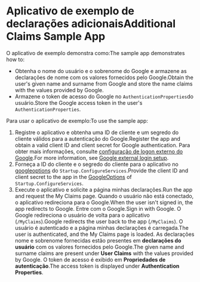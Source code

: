 # <a name="additional-claims-sample-app"></a><span data-ttu-id="a8776-101">Aplicativo de exemplo de declarações adicionais</span><span class="sxs-lookup"><span data-stu-id="a8776-101">Additional Claims Sample App</span></span>

<span data-ttu-id="a8776-102">O aplicativo de exemplo demonstra como:</span><span class="sxs-lookup"><span data-stu-id="a8776-102">The sample app demonstrates how to:</span></span>

* <span data-ttu-id="a8776-103">Obtenha o nome do usuário e o sobrenome do Google e armazene as declarações de nome com os valores fornecidos pelo Google.</span><span class="sxs-lookup"><span data-stu-id="a8776-103">Obtain the user's given name and surname from Google and store the name claims with the values provided by Google.</span></span>
* <span data-ttu-id="a8776-104">Armazene o token de acesso do Google no `AuthenticationProperties`do usuário.</span><span class="sxs-lookup"><span data-stu-id="a8776-104">Store the Google access token in the user's `AuthenticationProperties`.</span></span>

<span data-ttu-id="a8776-105">Para usar o aplicativo de exemplo:</span><span class="sxs-lookup"><span data-stu-id="a8776-105">To use the sample app:</span></span>

1. <span data-ttu-id="a8776-106">Registre o aplicativo e obtenha uma ID de cliente e um segredo do cliente válidos para a autenticação do Google.</span><span class="sxs-lookup"><span data-stu-id="a8776-106">Register the app and obtain a valid client ID and client secret for Google authentication.</span></span> <span data-ttu-id="a8776-107">Para obter mais informações, consulte [configuração de logon externo do Google](https://docs.microsoft.com/aspnet/core/security/authentication/social/google-logins).</span><span class="sxs-lookup"><span data-stu-id="a8776-107">For more information, see [Google external login setup](https://docs.microsoft.com/aspnet/core/security/authentication/social/google-logins).</span></span>
1. <span data-ttu-id="a8776-108">Forneça a ID do cliente e o segredo do cliente para o aplicativo no [googleoptions](https://docs.microsoft.com/dotnet/api/microsoft.aspnetcore.authentication.google.googleoptions) do `Startup.ConfigureServices`.</span><span class="sxs-lookup"><span data-stu-id="a8776-108">Provide the client ID and client secret to the app in the [GoogleOptions](https://docs.microsoft.com/dotnet/api/microsoft.aspnetcore.authentication.google.googleoptions) of `Startup.ConfigureServices`.</span></span>
1. <span data-ttu-id="a8776-109">Execute o aplicativo e solicite a página minhas declarações.</span><span class="sxs-lookup"><span data-stu-id="a8776-109">Run the app and request the My Claims page.</span></span> <span data-ttu-id="a8776-110">Quando o usuário não está conectado, o aplicativo redireciona para o Google.</span><span class="sxs-lookup"><span data-stu-id="a8776-110">When the user isn't signed in, the app redirects to Google.</span></span> <span data-ttu-id="a8776-111">Entre com o Google.</span><span class="sxs-lookup"><span data-stu-id="a8776-111">Sign in with Google.</span></span> <span data-ttu-id="a8776-112">O Google redireciona o usuário de volta para o aplicativo (`/MyClaims`).</span><span class="sxs-lookup"><span data-stu-id="a8776-112">Google redirects the user back to the app (`/MyClaims`).</span></span> <span data-ttu-id="a8776-113">O usuário é autenticado e a página minhas declarações é carregada.</span><span class="sxs-lookup"><span data-stu-id="a8776-113">The user is authenticated, and the My Claims page is loaded.</span></span> <span data-ttu-id="a8776-114">As declarações nome e sobrenome fornecidas estão presentes em **declarações do usuário** com os valores fornecidos pelo Google.</span><span class="sxs-lookup"><span data-stu-id="a8776-114">The given name and surname claims are present under **User Claims** with the values provided by Google.</span></span> <span data-ttu-id="a8776-115">O token de acesso é exibido em **Propriedades de autenticação**.</span><span class="sxs-lookup"><span data-stu-id="a8776-115">The access token is displayed under **Authentication Properties**.</span></span>

